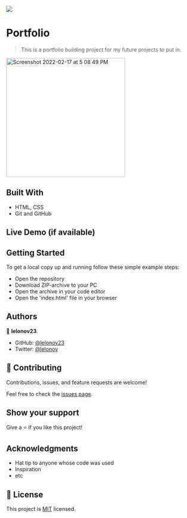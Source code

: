 ![](https://img.shields.io/badge/Microverse-blueviolet)

# Portfolio

> This is a portfolio building project for my future projects to put in.
<img width="318" alt="Screenshot 2022-02-17 at 5 08 49 PM" src="https://user-images.githubusercontent.com/86784174/154498789-801b471f-3458-4d5b-b478-9877ed9f52bf.png">



## Built With

- HTML, CSS
- Git and GitHub

## Live Demo (if available)

## Getting Started

To get a local copy up and running follow these simple example steps:

- Open the repository
- Download ZIP-archive to your PC
- Open the archive in your code editor
- Open the 'index.html' file in your browser

## Authors

👤 **lelonov23**

- GitHub: [@lelonov23](https://github.com/lelonov23)
- Twitter: [@lelonov](https://twitter.com/lelonov)

## 🤝 Contributing

Contributions, issues, and feature requests are welcome!

Feel free to check the [issues page](../../issues/).

## Show your support

Give a ⭐️ if you like this project!

## Acknowledgments

- Hat tip to anyone whose code was used
- Inspiration
- etc

## 📝 License

This project is [MIT](./MIT.md) licensed.
